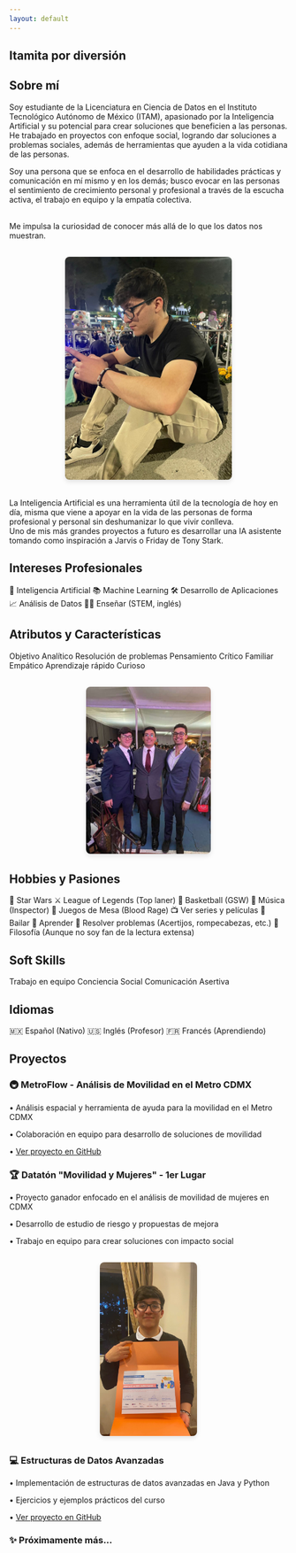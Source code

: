 ```yaml
---
layout: default
---
```


## Itamita por diversión 

## Sobre mí 


<div class="skill-list">
  <span class="skill-tag">
    Soy estudiante de la Licenciatura en Ciencia de Datos en el Instituto Tecnológico Autónomo de México (ITAM), apasionado por la Inteligencia Artificial y su potencial para crear soluciones que beneficien a las personas. He trabajado en proyectos con enfoque social, logrando dar soluciones a problemas sociales, además de herramientas que ayuden a la vida cotidiana de las personas.
  <p>
  Soy una persona que se enfoca en el desarrollo de habilidades prácticas y comunicación en mí mismo y en los demás; busco evocar en las personas el sentimiento de crecimiento personal y profesional a través de la escucha activa, el trabajo en equipo y la empatía colectiva. 
  </p>
  <br>
  Me impulsa la curiosidad de conocer más allá de lo que los datos nos muestran. 
  </span>
</div>

<div style="text-align: center; margin: 30px 0;">
  <img src="./assets/images/profile.jpg" alt="Braulio Lozano" style="max-width: 60%; border-radius: 8px; box-shadow: 0 4px 8px rgba(0,0,0,0.1);">
</div>

<div class="skill-list">
  <span class="skill-tag">
  La Inteligencia Artificial es una herramienta útil de la tecnología de hoy en día, misma que viene a apoyar en la vida de las personas de forma profesional y personal sin deshumanizar lo que vivir conlleva.
  <br>
  Uno de mis más grandes proyectos a futuro es desarrollar una IA asistente tomando como inspiración a Jarvis o Friday de Tony Stark.
  </span>
</div>


## Intereses Profesionales
<div class="skill-list">
  <span class="skill-tag">🤖 Inteligencia Artificial</span>
  <span class="skill-tag">📚 Machine Learning</span>
  <span class="skill-tag">🛠️ Desarrollo de Aplicaciones</span>
  <span class="skill-tag">📈 Análisis de Datos</span>
  <span class="skill-tag">👩‍🏫 Enseñar (STEM, inglés)</span>
</div>


## Atributos y Características
<div class="skill-list">
  <span class="skill-tag">Objetivo</span>
  <span class="skill-tag">Analítico</span>
  <span class="skill-tag">Resolución de problemas</span>
  <span class="skill-tag">Pensamiento Crítico</span>
  <span class="skill-tag">Familiar</span>
  <span class="skill-tag">Empático</span> 
  <span class="skill-tag">Aprendizaje rápido</span>
  <span class="skill-tag">Curioso</span>
</div>

<div style="text-align: center; margin: 30px 0;">
  <img src="./assets/images/familia.jpg" alt="Familia" style="max-width: 45%; border-radius: 8px; box-shadow: 0 4px 8px rgba(0,0,0,0.1);">
</div>

## Hobbies y Pasiones
<div class="skill-list">
  <span class="skill-tag">🌌 Star Wars</span>
  <span class="skill-tag">⚔️ League of Legends (Top laner)</span>
  <span class="skill-tag">🏀 Basketball (GSW)</span>
  <span class="skill-tag">🎵 Música (Inspector)</span>
  <span class="skill-tag">🎲 Juegos de Mesa (Blood Rage)</span>
  <span class="skill-tag">📺 Ver series y películas</span>
  <span class="skill-tag">💃 Bailar</span>
  <span class="skill-tag">🌟 Aprender</span>
  <span class="skill-tag">🧩 Resolver problemas (Acertijos, rompecabezas, etc.)</span>
  <span class="skill-tag">📜 Filosofía (Aunque no soy fan de la lectura extensa)</span>
</div>


## Soft Skills
<div class="skill-list">
  <span class="skill-tag">Trabajo en equipo</span> 
  <span class="skill-tag">Conciencia Social</span> 
  <span class="skill-tag">Comunicación Asertiva</span> 
</div> 


## Idiomas
<div class="skill-list">
  <span class="skill-tag">🇲🇽 Español (Nativo)</span>
  <span class="skill-tag">🇺🇸 Inglés (Profesor)</span>
  <span class="skill-tag">🇫🇷 Francés (Aprendiendo)</span>
</div>



## Proyectos
<div class="project-card">
  <h3>🚇 MetroFlow - Análisis de Movilidad en el Metro CDMX</h3>
  <p>• Análisis espacial y herramienta de ayuda para la movilidad en el Metro CDMX</p>
  <p>• Colaboración en equipo para desarrollo de soluciones de movilidad</p>
  <p>• <a href="https://github.com/juan-ca6/metroFlow" target="_blank">Ver proyecto en GitHub</a></p>
</div>

<div class="project-card">
  <h3>🏆 Datatón "Movilidad y Mujeres" - 1er Lugar</h3>
  <p>• Proyecto ganador enfocado en el análisis de movilidad de mujeres en CDMX</p>
  <p>• Desarrollo de estudio de riesgo y propuestas de mejora</p>
  <p>• Trabajo en equipo para crear soluciones con impacto social</p>
</div>

<div style="text-align: center; margin: 30px 0;">
  <img src="./assets/images/dataton.JPG" alt="Dataton 1er Lugar" style="max-width: 35%; border-radius: 8px; box-shadow: 0 4px 8px rgba(0,0,0,0.1);">
</div>

<div class="project-card">
  <h3>💻 Estructuras de Datos Avanzadas</h3>
  <p>• Implementación de estructuras de datos avanzadas en Java y Python</p>
  <p>• Ejercicios y ejemplos prácticos del curso</p>
  <p>• <a href="https://github.com/BraulioLoz/EstDatAvJava" target="_blank">Ver proyecto en GitHub</a></p>
</div>

<div class="project-card">
  <h3>✨ Próximamente más...</h3>
</div>



